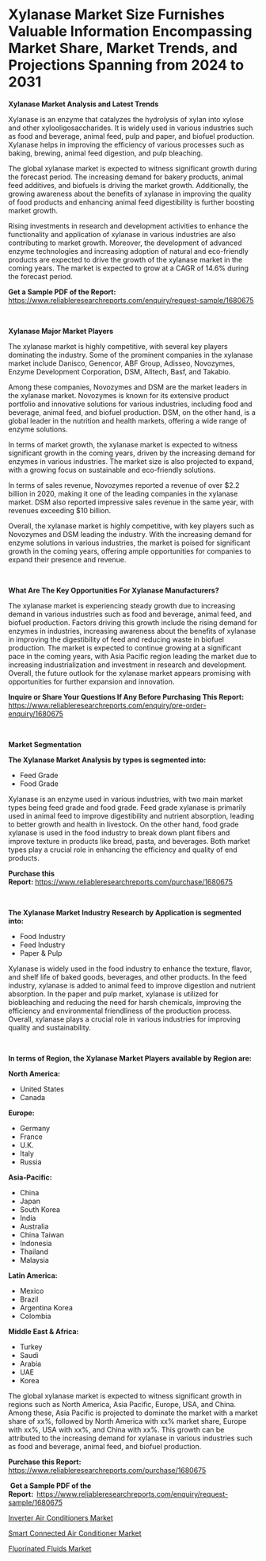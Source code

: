 <p><h1>Xylanase Market Size Furnishes Valuable Information Encompassing Market Share, Market Trends, and Projections Spanning from 2024 to 2031</h1></p><p><strong>Xylanase Market Analysis and Latest Trends</strong></p>
<p><p>Xylanase is an enzyme that catalyzes the hydrolysis of xylan into xylose and other xylooligosaccharides. It is widely used in various industries such as food and beverage, animal feed, pulp and paper, and biofuel production. Xylanase helps in improving the efficiency of various processes such as baking, brewing, animal feed digestion, and pulp bleaching.</p><p>The global xylanase market is expected to witness significant growth during the forecast period. The increasing demand for bakery products, animal feed additives, and biofuels is driving the market growth. Additionally, the growing awareness about the benefits of xylanase in improving the quality of food products and enhancing animal feed digestibility is further boosting market growth.</p><p>Rising investments in research and development activities to enhance the functionality and application of xylanase in various industries are also contributing to market growth. Moreover, the development of advanced enzyme technologies and increasing adoption of natural and eco-friendly products are expected to drive the growth of the xylanase market in the coming years. The market is expected to grow at a CAGR of 14.6% during the forecast period.</p></p>
<p><strong>Get a Sample PDF of the Report:&nbsp;</strong> <a href="https://www.reliableresearchreports.com/enquiry/request-sample/1680675">https://www.reliableresearchreports.com/enquiry/request-sample/1680675</a></p>
<p>&nbsp;</p>
<p><strong>Xylanase Major Market Players</strong></p>
<p><p>The xylanase market is highly competitive, with several key players dominating the industry. Some of the prominent companies in the xylanase market include Danisco, Genencor, ABF Group, Adisseo, Novozymes, Enzyme Development Corporation, DSM, Alltech, Basf, and Takabio.</p><p>Among these companies, Novozymes and DSM are the market leaders in the xylanase market. Novozymes is known for its extensive product portfolio and innovative solutions for various industries, including food and beverage, animal feed, and biofuel production. DSM, on the other hand, is a global leader in the nutrition and health markets, offering a wide range of enzyme solutions.</p><p>In terms of market growth, the xylanase market is expected to witness significant growth in the coming years, driven by the increasing demand for enzymes in various industries. The market size is also projected to expand, with a growing focus on sustainable and eco-friendly solutions.</p><p>In terms of sales revenue, Novozymes reported a revenue of over $2.2 billion in 2020, making it one of the leading companies in the xylanase market. DSM also reported impressive sales revenue in the same year, with revenues exceeding $10 billion.</p><p>Overall, the xylanase market is highly competitive, with key players such as Novozymes and DSM leading the industry. With the increasing demand for enzyme solutions in various industries, the market is poised for significant growth in the coming years, offering ample opportunities for companies to expand their presence and revenue.</p></p>
<p>&nbsp;</p>
<p><strong>What Are The Key Opportunities For Xylanase Manufacturers?</strong></p>
<p><p>The xylanase market is experiencing steady growth due to increasing demand in various industries such as food and beverage, animal feed, and biofuel production. Factors driving this growth include the rising demand for enzymes in industries, increasing awareness about the benefits of xylanase in improving the digestibility of feed and reducing waste in biofuel production. The market is expected to continue growing at a significant pace in the coming years, with Asia Pacific region leading the market due to increasing industrialization and investment in research and development. Overall, the future outlook for the xylanase market appears promising with opportunities for further expansion and innovation.</p></p>
<p><strong>Inquire or Share Your Questions If Any Before Purchasing This Report:</strong> <a href="https://www.reliableresearchreports.com/enquiry/pre-order-enquiry/1680675">https://www.reliableresearchreports.com/enquiry/pre-order-enquiry/1680675</a></p>
<p>&nbsp;</p>
<p><strong>Market Segmentation</strong></p>
<p><strong>The Xylanase Market Analysis by types is segmented into:</strong></p>
<p><ul><li>Feed Grade</li><li>Food Grade</li></ul></p>
<p><p>Xylanase is an enzyme used in various industries, with two main market types being feed grade and food grade. Feed grade xylanase is primarily used in animal feed to improve digestibility and nutrient absorption, leading to better growth and health in livestock. On the other hand, food grade xylanase is used in the food industry to break down plant fibers and improve texture in products like bread, pasta, and beverages. Both market types play a crucial role in enhancing the efficiency and quality of end products.</p></p>
<p><strong>Purchase this Report:&nbsp;</strong><a href="https://www.reliableresearchreports.com/purchase/1680675">https://www.reliableresearchreports.com/purchase/1680675</a></p>
<p>&nbsp;</p>
<p><strong>The Xylanase Market Industry Research by Application is segmented into:</strong></p>
<p><ul><li>Food Industry</li><li>Feed Industry</li><li>Paper & Pulp</li></ul></p>
<p><p>Xylanase is widely used in the food industry to enhance the texture, flavor, and shelf life of baked goods, beverages, and other products. In the feed industry, xylanase is added to animal feed to improve digestion and nutrient absorption. In the paper and pulp market, xylanase is utilized for biobleaching and reducing the need for harsh chemicals, improving the efficiency and environmental friendliness of the production process. Overall, xylanase plays a crucial role in various industries for improving quality and sustainability.</p></p>
<p>&nbsp;</p>
<p><strong>In terms of Region, the Xylanase Market Players available by Region are:</strong></p>
<p>
    <p> <strong> North America: </strong>
        <ul>
            <li>United States</li>
            <li>Canada</li>
        </ul>
        </p> 
    <p> <strong> Europe: </strong>
        <ul>
            <li>Germany</li>
            <li>France</li>
            <li>U.K.</li>
            <li>Italy</li>
            <li>Russia</li>
        </ul>
        </p> 
    <p> <strong> Asia-Pacific: </strong>
        <ul>
            <li>China</li>
            <li>Japan</li>
            <li>South Korea</li>
            <li>India</li>
            <li>Australia</li>
            <li>China Taiwan</li>
            <li>Indonesia</li>
            <li>Thailand</li>
            <li>Malaysia</li>
        </ul>
        </p> 
    <p> <strong> Latin America: </strong>
        <ul>
            <li>Mexico</li>
            <li>Brazil</li>
            <li>Argentina Korea</li>
            <li>Colombia</li>
        </ul>
        </p> 
    <p> <strong> Middle East & Africa: </strong>
        <ul>
            <li>Turkey</li>
            <li>Saudi</li>
            <li>Arabia</li>
            <li>UAE</li>
            <li>Korea</li>
        </ul>
    </p>
    </p>
<p><p>The global xylanase market is expected to witness significant growth in regions such as North America, Asia Pacific, Europe, USA, and China. Among these, Asia Pacific is projected to dominate the market with a market share of xx%, followed by North America with xx% market share, Europe with xx%, USA with xx%, and China with xx%. This growth can be attributed to the increasing demand for xylanase in various industries such as food and beverage, animal feed, and biofuel production.</p></p>
<p><strong>Purchase this Report: </strong><a href="https://www.reliableresearchreports.com/purchase/1680675">https://www.reliableresearchreports.com/purchase/1680675</a></p>
<p>&nbsp;<strong>Get a Sample PDF of the Report:&nbsp;&nbsp;</strong><a href="https://www.reliableresearchreports.com/enquiry/request-sample/1680675">https://www.reliableresearchreports.com/enquiry/request-sample/1680675</a></p>
<p><strong></strong></p>
<p><p><a href="https://view.publitas.com/reportprime-1/inverter-air-conditioners-market-size-reflecting-a-forecast-till-2030-market-by-type-by-application-and-by-geography/">Inverter Air Conditioners Market</a></p><p><a href="https://view.publitas.com/reportprime-1/smart-connected-air-conditioner-market-size-and-growth-market-segmentation-regional-and-country-breakdowns-and-market-trends-for-period-from-2023-2030/">Smart Connected Air Conditioner Market</a></p><p><a href="https://view.publitas.com/reportprime-1/fluorinated-fluids-market-analysis-examines-its-scope-on-growth-opportunities-and-forecasted-trends-spanning-from-2023-to-2030/">Fluorinated Fluids Market</a></p></p>